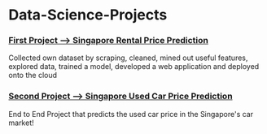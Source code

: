 # Data-Science-Projects
### [First Project --> Singapore Rental Price Prediction](https://github.com/zhaozhijie1997/Rental-Price-Prediction-Singapore)
Collected own dataset by scraping, 
cleaned, mined out useful features, 
explored data, 
trained a model, 
developed a web application and 
deployed onto the cloud
  
### [Second Project --> Singapore Used Car Price Prediction](https://github.com/zhaozhijie1997/Singapore-Car-Price-Prediction)
End to End Project that predicts the used car price in the Singapore's car market!
